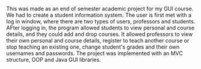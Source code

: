 This was made as an end of semester academic project for my GUI course. We had to create a student information system.
The user is first met with a log in window, where there are two types of users, professors and students.
AFter logging in, the program allowed students to view personal and course details, and they could add and drop courses.
It allowed professors to view their own personal and course details, register to teach another course or stop teaching an existing
one, change student's grades and their own usernames and passwords. 
The project was implemented with an MVC structure, OOP and Java GUI libraries. 
